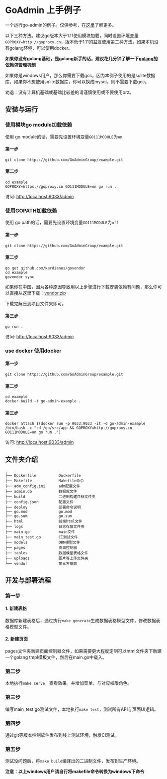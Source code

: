 # GoAdmin 上手例子

一个运行go-admin的例子。仅供参考，在[这里](http://www.go-admin.cn)了解更多。

以下三种方法。建议go版本大于1.11使用模块加载，同时设置环境变量```GOPROXY=http://goproxy.cn```，版本低于1.11的盆友使用第二种方法。如果本机没有golang环境，可以使用docker。

**如果你没有golang基础，是golang新手的话，建议花几分钟了解一下[golang的依赖包管理机制](https://ms.logger.im/search?q=golang%20%E4%BE%9D%E8%B5%96%E7%AE%A1%E7%90%86)**

如果你是windows用户，那么你需要下载gcc，因为本例子使用的是sqlite数据库，如果你不想使用sqlite数据库，你可以换成mysql，则不需要下载gcc。

劝退：没有计算机基础或基础比较差的请谨慎使用或不要使用orz。

## 安装与运行

### 使用模块go module加载依赖

使用 go module的话，需要先设置环境变量```GO111MODULE```为```on```

#### 第一步

```shell
git clone https://github.com/GoAdminGroup/example.git
```

#### 第二步

```shell
cd example
GOPROXY=https://goproxy.cn GO111MODULE=on go run .
```

访问: [http://localhost:9033/admin](http://localhost:9033/admin)

### 使用GOPATH加载依赖

使用 go path的话，需要先设置环境变量```GO111MODULE```为```off```

#### 第一步

```shell
git clone https://github.com/GoAdminGroup/example.git
```

#### 第二步

```shell
go get github.com/kardianos/govendor
cd example
govendor sync
```

如果你在中国，因为各种原因导致用以上步骤进行下载安装依赖有问题，那么你可以直接从这里下载：[vendor.zip](http://file.go-admin.cn/go_admin/vendor/v1_2_19/vendor.zip)

下载完解压到项目文件夹即可。

#### 第三步

```shell
go run .
```

访问: [http://localhost:9033/admin](http://localhost:9033/admin)

### use docker 使用docker

#### 第一步

```shell
git clone https://github.com/GoAdminGroup/example.git
```

#### 第二步

```shell
cd example
docker build -t go-admin-example .
```

#### 第三步

```shell
docker attach $(docker run -p 9033:9033 -it -d go-admin-example /bin/bash -c "cd /go/src/app && GOPROXY=http://goproxy.cn GO111MODULE=on go run .")
```

访问: [http://localhost:9033/admin](http://localhost:9033/admin)

## 文件夹介绍

```
.
├── Dockerfile          Dockerfile
├── Makefile            Makefile命令
├── adm_config.ini      adm配置文件
├── admin.db            数据库文件
├── build               二进制构建目标文件夹
├── config.json         配置文件
├── deploy              部署命令说明
├── go.mod              go.mod
├── go.sum              go.sum
├── html                前端html文件
├── logs                日志存放文件夹
├── main.go             main文件
├── main_test.go        CI测试文件
├── models              ORM模型文件
├── pages               页面控制器
├── tables              数据模型表格文件
├── uploads             图片等上传文件夹
└── vendor              第三方依赖
```

## 开发与部署流程

### 第一步

#### 1. 新建表格

数据库新建表格后，通过执行```make generate```生成数据表格模型文件，修改数据表格模型文件。

#### 2. 新建页面

pages文件夹新建页面控制器文件，如果需要更大程度定制可以html文件夹下新建一个golang tmpl模板文件，然后在main.go中载入。

### 第二步

本地执行```make serve```，查看效果。并增加菜单，与对应权限角色。

### 第三步

编写main_test.go测试文件，本地执行```make test```，测试所有API与页面UI逻辑。

### 第四步

通过git等版本控制软件发布到线上测试环境，触发CI测试。

### 第五步

测试没问题后，将```make build```编译出的二进制文件，发布到生产环境。


**注意：以上windows用户请自行将makefile命令转换为windows下命令**